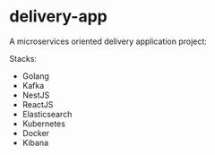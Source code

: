 # delivery-app

A microservices oriented delivery application project:

Stacks:
  - Golang
  - Kafka
  - NestJS
  - ReactJS
  - Elasticsearch
  - Kubernetes
  - Docker
  - Kibana
